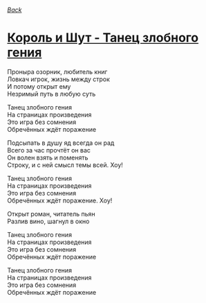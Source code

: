 ###### [Back](../Readme.md)
# [Король и Шут - Танец злобного гения](tabs.md)

Проныра озорник, любитель книг  
Ловкач игрок, жизнь между строк  
И потому открыт ему  
Незримый путь в любую суть  

Танец злобного гения  
На страницах произведения  
Это игра без сомнения  
Обречённых ждёт поражение  

Подсыпать в душу яд всегда он рад  
Всего за час прочтёт он вас  
Он волен взять и поменять  
Строку, и с ней смысл темы всей. Хоу!  

Танец злобного гения  
На страницах произведения  
Это игра без сомнения  
Обречённых ждёт поражение. Хоу!  

Открыт роман, читатель пьян  
Разлив вино, шагнул в окно  

Танец злобного гения  
На страницах произведения  
Это игра без сомнения  
Обречённых ждёт поражение  

Танец злобного гения  
На страницах произведения  
Это игра без сомнения  
Обречённых ждёт поражение  
